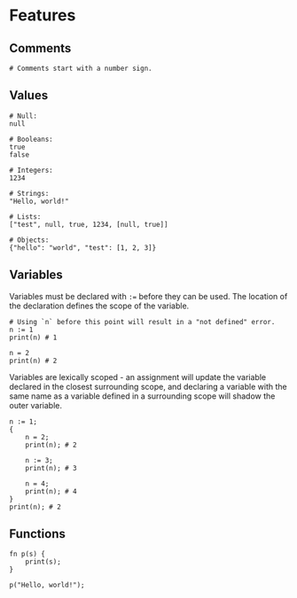 Features
========

Comments
------

```
# Comments start with a number sign.
```

Values
------

```
# Null:
null

# Booleans:
true
false

# Integers:
1234

# Strings:
"Hello, world!"

# Lists:
["test", null, true, 1234, [null, true]]

# Objects:
{"hello": "world", "test": [1, 2, 3]}
```

Variables
---------

Variables must be declared with `:=` before they can be used. The location of
the declaration defines the scope of the variable.

```
# Using `n` before this point will result in a "not defined" error.
n := 1
print(n) # 1

n = 2
print(n) # 2
```

Variables are lexically scoped - an assignment will update the variable declared
in the closest surrounding scope, and declaring a variable with the same name as
a variable defined in a surrounding scope will shadow the outer variable.

```
n := 1;
{
    n = 2;
    print(n); # 2

    n := 3;
    print(n); # 3

    n = 4;
    print(n); # 4
}
print(n); # 2
```

Functions
---------

```
fn p(s) {
    print(s);
}

p("Hello, world!");
```
